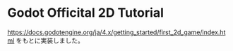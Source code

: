 # Godot Officital 2D Tutorial

https://docs.godotengine.org/ja/4.x/getting_started/first_2d_game/index.html をもとに実装しました。

